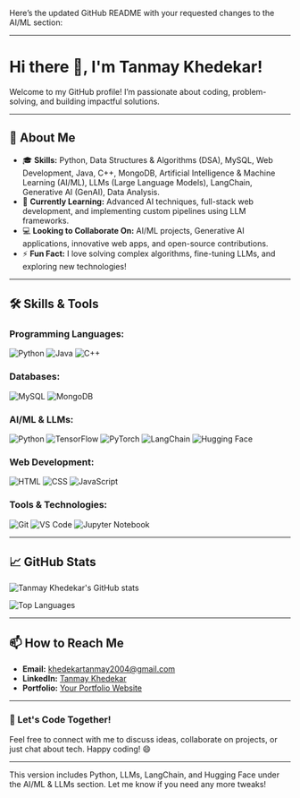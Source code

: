 Here’s the updated GitHub README with your requested changes to the AI/ML section:

---

# Hi there 👋, I'm Tanmay Khedekar!

Welcome to my GitHub profile! I’m passionate about coding, problem-solving, and building impactful solutions.

---

## 🌟 About Me

- 🎓 **Skills:** Python, Data Structures & Algorithms (DSA), MySQL, Web Development, Java, C++, MongoDB, Artificial Intelligence & Machine Learning (AI/ML), LLMs (Large Language Models), LangChain, Generative AI (GenAI), Data Analysis.
- 🌱 **Currently Learning:** Advanced AI techniques, full-stack web development, and implementing custom pipelines using LLM frameworks.
- 💻 **Looking to Collaborate On:** AI/ML projects, Generative AI applications, innovative web apps, and open-source contributions.
- ⚡ **Fun Fact:** I love solving complex algorithms, fine-tuning LLMs, and exploring new technologies!

---

## 🛠️ Skills & Tools

### Programming Languages:
![Python](https://img.shields.io/badge/-Python-3776AB?logo=python&logoColor=white&style=flat)
![Java](https://img.shields.io/badge/-Java-007396?logo=java&logoColor=white&style=flat)
![C++](https://img.shields.io/badge/-C++-00599C?logo=cplusplus&logoColor=white&style=flat)

### Databases:
![MySQL](https://img.shields.io/badge/-MySQL-4479A1?logo=mysql&logoColor=white&style=flat)
![MongoDB](https://img.shields.io/badge/-MongoDB-47A248?logo=mongodb&logoColor=white&style=flat)

### AI/ML & LLMs:
![Python](https://img.shields.io/badge/-Python-3776AB?logo=python&logoColor=white&style=flat)
![TensorFlow](https://img.shields.io/badge/-TensorFlow-FF6F00?logo=tensorflow&logoColor=white&style=flat)
![PyTorch](https://img.shields.io/badge/-PyTorch-EE4C2C?logo=pytorch&logoColor=white&style=flat)
![LangChain](https://img.shields.io/badge/-LangChain-34A853?logo=&logoColor=white&style=flat)
![Hugging Face](https://img.shields.io/badge/-Hugging%20Face-FFCC00?logo=huggingface&logoColor=black&style=flat)

### Web Development:
![HTML](https://img.shields.io/badge/-HTML5-E34F26?logo=html5&logoColor=white&style=flat)
![CSS](https://img.shields.io/badge/-CSS3-1572B6?logo=css3&logoColor=white&style=flat)
![JavaScript](https://img.shields.io/badge/-JavaScript-F7DF1E?logo=javascript&logoColor=black&style=flat)

### Tools & Technologies:
![Git](https://img.shields.io/badge/-Git-F05032?logo=git&logoColor=white&style=flat)
![VS Code](https://img.shields.io/badge/-VSCode-007ACC?logo=visual-studio-code&logoColor=white&style=flat)
![Jupyter Notebook](https://img.shields.io/badge/-Jupyter-F37626?logo=jupyter&logoColor=white&style=flat)

---

## 📈 GitHub Stats

![Tanmay Khedekar's GitHub stats](https://github-readme-stats.vercel.app/api?username=TanmayKhedekar&show_icons=true&theme=radical)

![Top Languages](https://github-readme-stats.vercel.app/api/top-langs/?username=TanmayKhedekar&layout=compact&theme=radical)

---

## 📫 How to Reach Me

- **Email:** [khedekartanmay2004@gmail.com](mailto:khedekartanmay2004@gmail.com)
- **LinkedIn:** [Tanmay Khedekar](https://www.linkedin.com/in/tanmay-khedekar-b66b43226)
- **Portfolio:** [Your Portfolio Website](https://yourportfolio.com)

---

### 🚀 Let's Code Together!
Feel free to connect with me to discuss ideas, collaborate on projects, or just chat about tech. Happy coding! 😄

---

This version includes Python, LLMs, LangChain, and Hugging Face under the AI/ML & LLMs section. Let me know if you need any more tweaks!
